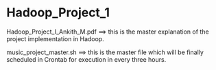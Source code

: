 # Hadoop_Project_1

Hadoop_Project_I_Ankith_M.pdf  ==> this is the master explanation of the project implementation in Hadoop.

music_project_master.sh  ==> this is the master file which will be finally scheduled in Crontab for execution in every three hours.
